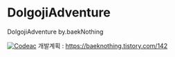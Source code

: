 # DolgojiAdventure
DolgojiAdventure by.baekNothing

[![Codeac](https://static.codeac.io/badges/2-736667358.svg "Codeac")](https://app.codeac.io/github/BaekNothing/DolgojiAdventure)
개발계획 : https://baeknothing.tistory.com/142

